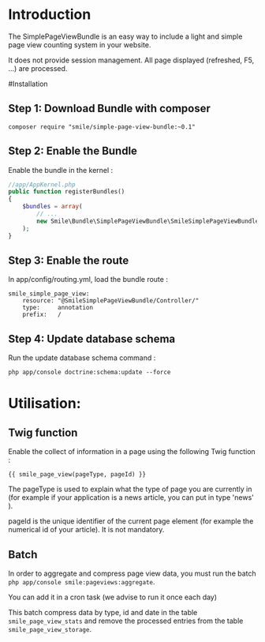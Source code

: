 # Introduction

The SimplePageViewBundle is an easy way to include a light and simple page view counting system in your website.

It does not provide session management. All page displayed (refreshed, F5, ...) are processed.

#Installation

## Step 1: Download Bundle with composer

`composer require "smile/simple-page-view-bundle:~0.1"`

## Step 2: Enable the Bundle

Enable the bundle in the kernel :

``` php
//app/AppKernel.php
public function registerBundles()
{
    $bundles = array(
        // ...
        new Smile\Bundle\SimplePageViewBundle\SmileSimplePageViewBundle(),
    );
}
```

## Step 3: Enable the route

In app/config/routing.yml, load the bundle route :

```
smile_simple_page_view:
    resource: "@SmileSimplePageViewBundle/Controller/"
    type:     annotation
    prefix:   /
```

## Step 4: Update database schema

Run the update database schema command :

`php app/console doctrine:schema:update --force`

# Utilisation:

## Twig function

Enable the collect of information in a page using the following Twig function :

``` twig
{{ smile_page_view(pageType, pageId) }}
```

The pageType is used to explain what the type of page you are currently in (for example if your application is a news article, you can put in type 'news' ).

pageId is the unique identifier of the current page element (for example the numerical id of your article). It is not mandatory.

## Batch

In order to aggregate and compress page view data, you must run the batch `php app/console smile:pageviews:aggregate`.

You can add it in a cron task (we advise to run it once each day)

This batch compress data by type, id and date in the table `smile_page_view_stats` and remove the processed entries from the table `smile_page_view_storage`.
